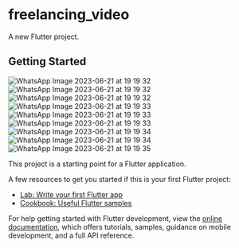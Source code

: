 # freelancing_video

A new Flutter project.

## Getting Started

![WhatsApp Image 2023-06-21 at 19 19 32](https://github.com/Wh0mM1/FreelancingForVideoEditors/assets/90375499/bc49c7fe-e595-4aff-b499-82f617a46db0|width=10px)
![WhatsApp Image 2023-06-21 at 19 19 32](https://github.com/Wh0mM1/FreelancingForVideoEditors/assets/90375499/62d98a70-340b-43a1-b43c-cdfc2defc22d)
![WhatsApp Image 2023-06-21 at 19 19 32](https://github.com/Wh0mM1/FreelancingForVideoEditors/assets/90375499/fc869c3c-cadf-40f0-b81f-3a155395494e)
![WhatsApp Image 2023-06-21 at 19 19 33](https://github.com/Wh0mM1/FreelancingForVideoEditors/assets/90375499/87cebb51-cc73-4e02-b50d-7246368dcfbf)
![WhatsApp Image 2023-06-21 at 19 19 33](https://github.com/Wh0mM1/FreelancingForVideoEditors/assets/90375499/3e0965c9-62b8-4fd1-be99-9b5771939db5)
![WhatsApp Image 2023-06-21 at 19 19 33](https://github.com/Wh0mM1/FreelancingForVideoEditors/assets/90375499/cff843dc-8250-4be5-9285-a074568b52f9)
![WhatsApp Image 2023-06-21 at 19 19 34](https://github.com/Wh0mM1/FreelancingForVideoEditors/assets/90375499/d0bccf16-df6a-47cf-8197-1845983f3449)
![WhatsApp Image 2023-06-21 at 19 19 34](https://github.com/Wh0mM1/FreelancingForVideoEditors/assets/90375499/99f5b62c-364d-4edf-be0a-f2fa02e30afd)
![WhatsApp Image 2023-06-21 at 19 19 35](https://github.com/Wh0mM1/FreelancingForVideoEditors/assets/90375499/66d7235e-e27c-4760-b0cf-f0dc35e8684b)



This project is a starting point for a Flutter application.

A few resources to get you started if this is your first Flutter project:

- [Lab: Write your first Flutter app](https://docs.flutter.dev/get-started/codelab)
- [Cookbook: Useful Flutter samples](https://docs.flutter.dev/cookbook)

For help getting started with Flutter development, view the
[online documentation](https://docs.flutter.dev/), which offers tutorials,
samples, guidance on mobile development, and a full API reference.
